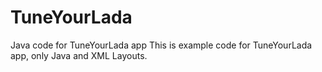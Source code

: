 # TuneYourLada
Java code for TuneYourLada app
This is example code for TuneYourLada app, only Java and XML Layouts.
